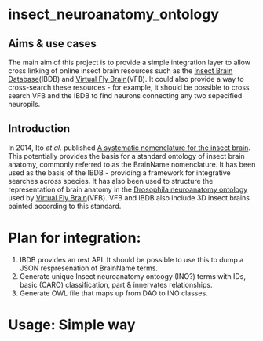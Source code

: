 # insect_neuroanatomy_ontology

## Aims & use cases

The main aim of this project is to provide a simple integration layer to allow cross linking of online insect brain resources such as the [Insect Brain Database](http://insectbraindb.org/)(IBDB) and [Virtual Fly Brain](www.virtualflybrain.org)(VFB). It could also provide a way to cross-search these resources - for example, it should be possible to cross search VFB and the IBDB to find neurons connecting any two sepecified neuropils.

## Introduction

In 2014, Ito _et al._ published [A systematic nomenclature for the insect brain](http://www.ncbi.nlm.nih.gov/pubmed/24559671). This potentially provides the basis for a standard ontology of insect brain anatomy, commonly referred to as the BrainName nomenclature.  It has been used as the basis of the IBDB - providing a framework for integrative searches across species.  It has also been used to structure the representation of brain anatomy in the [Drosophila neuroanatomy ontology](https://github.com/FlyBase/drosophila-anatomy-developmental-ontology) used by [Virtual Fly Brain](www.virtualflybrain.org)(VFB).  VFB and IBDB also include 3D insect brains painted according to this standard.

# Plan for integration:

1. IBDB provides an rest API. It should be possible to use this to dump a JSON respresenation of BrainName terms.  
1. Generate unique Insect neuroanatomy ontoogy (INO?) terms with IDs, basic (CARO) classification, part & innervates relationships.
1. Generate OWL file that maps up from DAO to INO classes.

# Usage: Simple way 

